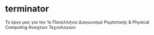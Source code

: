 # terminator
Το έργο μας για τον 1ο Πανελλήνιο Διαγωνισμό Ρομποτικής &amp; Physical Computing Ανοιχτών Τεχνολογιών
